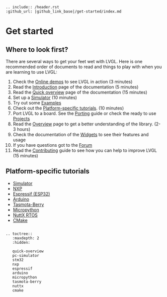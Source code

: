 ```eval_rst
.. include:: /header.rst 
:github_url: |github_link_base|/get-started/index.md
```
# Get started

## Where to look first?

There are several ways to get your feet wet with LVGL. Here is one recommended order of documents to read and things to play with when you are learning to use LVGL:
1. Check the [Online demos](https://lvgl.io/demos) to see LVGL in action (3 minutes)
2. Read the [Introduction](https://docs.lvgl.io/latest/en/html/intro/index.html) page of the documentation (5 minutes)
3. Read the [Quick overview](https://docs.lvgl.io/latest/en/html/get-started/quick-overview.html) page of the documentation (15 minutes)
4. Set up a [Simulator](https://docs.lvgl.io/latest/en/html/get-started/pc-simulator.html) (10 minutes)
5. Try out some [Examples](https://github.com/lvgl/lv_examples/)
6. Check out the [Platform-specific tutorials](https://docs.lvgl.io/master/get-started/index.html#platform-specific-tutorials). (10 minutes) 
7. Port LVGL to a board. See the [Porting](https://docs.lvgl.io/latest/en/html/porting/index.html) guide or check the ready to use [Projects](https://github.com/lvgl?q=lv_port_&type=&language=)
8. Read the [Overview](https://docs.lvgl.io/latest/en/html/overview/index.html) page to get a better understanding of the library. (2-3 hours)
9. Check the documentation of the [Widgets](https://docs.lvgl.io/latest/en/html/widgets/index.html) to see their features and usage
10. If you have questions got to the [Forum](http://forum.lvgl.io/)
11. Read the [Contributing](https://docs.lvgl.io/latest/en/html/contributing/index.html) guide to see how you can help to improve LVGL (15 minutes) 


## Platform-specific tutorials

- [Simulator](/get-started/pc-simulator)
- [NXP](/get-started/nxp)
- [Espressif (ESP32)](/get-started/espressif)
- [Arduino](/get-started/arduino)
- [Tasmota-Berry](/get-started/tasmota-berry)
- [Micropython](/get-started/micropython)
- [NuttX RTOS](/get-started/nuttx)
- [CMake](/get-started/cmake)


```eval_rst

.. toctree::
   :maxdepth: 2
   :hidden:

   quick-overview
   pc-simulator
   stm32
   nxp
   espressif
   arduino
   micropython
   tasmota-berry
   nuttx
   cmake
```


